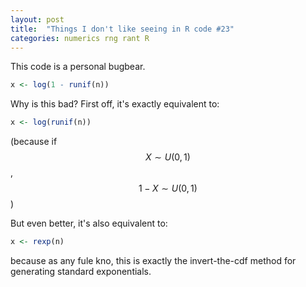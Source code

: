 ```yaml
---
layout: post
title:  "Things I don't like seeing in R code #23"
categories: numerics rng rant R
---
```


This code is a personal bugbear.

~~~ R
x <- log(1 - runif(n))
~~~

Why is this bad?  First off, it's exactly equivalent to:

~~~ R
x <- log(runif(n))
~~~

(because if $$X \sim U(0, 1)$$, $$1 - X \sim U(0,1)$$)

But even better, it's also equivalent to:

~~~ R
x <- rexp(n)
~~~

because as any fule kno, this is exactly the invert-the-cdf method
for generating standard exponentials.

